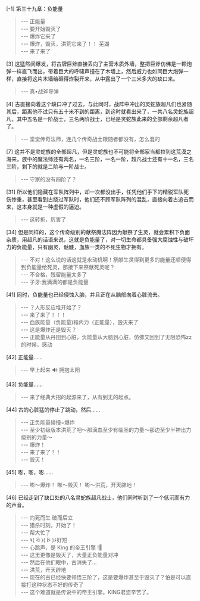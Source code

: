 
[-1] 第三十九章：负能量
>--- 正能量<br>
>--- 要开始毁灭了<br>
>--- 爆炸它来了<br>
>--- 爆炸，毁灭，洪荒它来了！！
芜湖<br>
>--- 来了来了<br>

[3] 这猛然间爆发，将古牌巨斧直接丢向了主营木质外墙，整把巨斧仿佛是一颗炮弹一样直飞而出，带着巨大的呼啸声撞在了木墙上，然后威力也如同巨大炮弹一样，直接将这片木墙给砸得炸裂开来，从中露出了一个三米多大的缺口来。
>--- 真•战斧导弹<br>

[4] 古直接向着这个缺口冲了过去，与此同时，战阵中冲出的灵蛇族超凡们也紧随其后，距离他不过只有五十米不到的距离，到这时就看出来了，一共八名灵蛇族超凡，其中五名是一阶战士，三名两阶战士，已经是灵蛇族此来的全部剩余超凡者了。
>--- 堂堂传奇法师，连几个传奇战士跟随者都没有，怎么混的<br>

[7] 这并不是灵蛇族的全部超凡，但是灵蛇族也不可能将全部家当都拉到这荒漠之海来，族中的魔法师还有两名，一名三阶，一名一阶，超凡战士还有十一名，三名三阶，剩下的就是二阶与一阶战士。
>--- 守家的没有四阶了？<br>

[31] 所以他们隐藏在军队阵列中，却一次都没出手，任凭他们手下的精锐军队死伤惨重，甚至看到古绕过军队时，他们还不顾军队阵列的混乱，直接向着古追击而来，这本身就是一种虚假的逼迫。
>--- 这转折，厉害了<br>

[34] 但是同样的，这个传奇级别的献祭魔法阵因为献祭了生灵，就会累积下负面杂质，用超凡的话语来说，这就是负能量了，对一切生命都具备强大腐蚀性与破坏力的负能量，只有幽灵，骷髅，血族一类的不死生物才拥有。
>--- 不对！这么说的话这就是永动机啊！祭献生灵得到更多的能量还顺便得到负能量给死灵，那接下来祭献死灵呢？<br>
>--- 不合格，残留能量太多了<br>
>--- 子牙:我满满的都是负能量<br>

[41] 同时，负能量也已经侵蚀入脑，并且正在从脑部向着心脏流去。
>--- ？人形反应堆开始了？<br>
>--- 来了来了！！！<br>
>--- 血族能量（负能量)和内力（正能量），毁灭来了<br>
>--- 这是爆炸还是毁灭？<br>
>--- 正能量从丹田到心脏，负能量从大脑到心脏，仿佛又回到了无限恐怖zz的时候，感动<br>

[42] 正能量……
>--- 早上起来 🔊 拥抱太阳<br>

[43] 负能量……
>--- 来了经典大招的起源来了，从有到无的起点。<br>

[44] 古的心脏猛的停止了跳动，然后……
>--- 正负能量碰撞=爆炸<br>
>--- 至少初级版本洪荒了吧～那滴血至少有临圣的力量～那边至少半神出力级别的力量～<br>
>--- 爆炸！<br>
>--- 来了来了！！<br>
>--- 毁灭！<br>

[45] 嘭，嘭，嘭……
>--- 嘭～爆炸！
嘭～毁灭！
嘭～洪荒，开天辟地！<br>

[46] 已经走到了缺口处的八名灵蛇族超凡战士，他们同时听到了一个低沉而有力的声音。
>--- 向死而生 破而后立<br>
>--- 猎杀时刻，开始了！<br>
>--- 帮大忙了<br>
>--- ٩( ᐛ )( ᐖ )۶好短<br>
>--- 心跳声，是 King 的帝王引擎 !🐶<br>
>--- 这里更像是毁灭了，大量正负能量对冲<br>
>--- 然后在他们眼中，古消失了...<br>
>--- 洪荒，开天辟地<br>
>--- 现在的古已经快要领悟三阶了，这是要爆炸甚至于毁灭了？怕是可以直接打这种状态不好的传奇了<br>
>--- 这个难道就是传说中的帝王引擎。KING君您辛苦了。<br>
